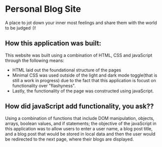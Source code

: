 # Personal Blog Site
A place to jot down your inner most feelings and share them with the world to be judged :)!

## How this application was built:
This website was built using a combination of HTML, CSS and javaScript through the following means:
- HTML laid out the foundational structure of the pages
- Minimal CSS was used outside of the light and dark mode toggle(that is still a work in progress) due to the fact that this application is focust on functionality over "flashyness".
- Lastly, the functionality of the page was constructed using javaScript.

## How did javaScript add functionality, you ask??
Using a combination of functions that include DOM manipulation, objects, arrays, boolean values, and if statements; the objective of the javaScript in this application 
was to allow users to enter a user name, a blog post title, and a blog post that would be stored in local data and then the user would be redirected to the next page, where their
blogs are displayed.
